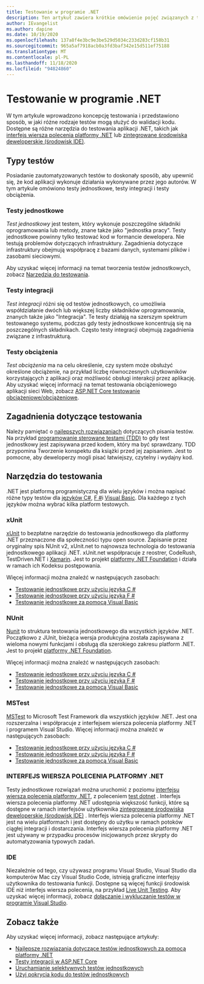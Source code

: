 ```yaml
---
title: Testowanie w programie .NET
description: Ten artykuł zawiera krótkie omówienie pojęć związanych z testowaniem, terminologii i narzędzi do testowania w programie .NET.
author: IEvangelist
ms.author: dapine
ms.date: 10/19/2020
ms.openlocfilehash: 137a8f4e3bc9e3be529d5034c233d283cf158b31
ms.sourcegitcommit: 965a5af7918acb0a3fd3baf342e15d511ef75188
ms.translationtype: MT
ms.contentlocale: pl-PL
ms.lasthandoff: 11/18/2020
ms.locfileid: "94824860"
---
```

# <a name="testing-in-net"></a>Testowanie w programie .NET

W tym artykule wprowadzono koncepcję testowania i przedstawiono sposób, w jaki różne rodzaje testów mogą służyć do walidacji kodu. Dostępne są różne narzędzia do testowania aplikacji .NET, takich jak [interfejs wiersza polecenia platformy .NET](#net-cli) lub [zintegrowane środowiska deweloperskie (środowisk IDE)](#ide).

## <a name="test-types"></a>Typy testów

Posiadanie zautomatyzowanych testów to doskonały sposób, aby upewnić się, że kod aplikacji wykonuje działania wykonywane przez jego autorów. W tym artykule omówiono testy jednostkowe, testy integracji i testy obciążenia.

### <a name="unit-tests"></a>Testy jednostkowe

*Test jednostkowy* jest testem, który wykonuje poszczególne składniki oprogramowania lub metody, znane także jako "jednostka pracy". Testy jednostkowe powinny tylko testować kod w formancie dewelopera. Nie testują problemów dotyczących infrastruktury. Zagadnienia dotyczące infrastruktury obejmują współpracę z bazami danych, systemami plików i zasobami sieciowymi.

Aby uzyskać więcej informacji na temat tworzenia testów jednostkowych, zobacz [Narzędzia do testowania](#testing-tools).

### <a name="integration-tests"></a>Testy integracji

*Test integracji* różni się od testów jednostkowych, co umożliwia współdziałanie dwóch lub większej liczby składników oprogramowania, znanych także jako "Integracja". Te testy działają na szerszym spektrum testowanego systemu, podczas gdy testy jednostkowe koncentrują się na poszczególnych składnikach. Często testy integracji obejmują zagadnienia związane z infrastrukturą.

### <a name="load-tests"></a>Testy obciążenia

*Test obciążenia* ma na celu określenie, czy system może obsłużyć określone obciążenie, na przykład liczbę równoczesnych użytkowników korzystających z aplikacji oraz możliwość obsługi interakcji przez aplikację. Aby uzyskać więcej informacji na temat testowania obciążeniowego aplikacji sieci Web, zobacz [ASP.NET Core testowanie obciążeniowe/obciążeniowe](/aspnet/core/test/load-tests).

## <a name="test-considerations"></a>Zagadnienia dotyczące testowania

Należy pamiętać o [najlepszych rozwiązaniach](unit-testing-best-practices.md) dotyczących pisania testów. Na przykład [programowanie sterowane testami (TDD)](https://deviq.com/test-driven-development) to gdy test jednostkowy jest zapisywana przed kodem, który ma być sprawdzany. TDD przypomina Tworzenie konspektu dla książki przed jej zapisaniem. Jest to pomocne, aby deweloperzy mogli pisać łatwiejszy, czytelny i wydajny kod.

## <a name="testing-tools"></a>Narzędzia do testowania

.NET jest platformą programistyczną dla wielu języków i można napisać różne typy testów dla [języków C#](../../csharp/index.yml), [F #](../../fsharp/index.yml)i [Visual Basic](../../visual-basic/index.yml). Dla każdego z tych języków można wybrać kilka platform testowych.

### <a name="xunit"></a>xUnit

[xUnit](https://xunit.net) to bezpłatne narzędzie do testowania jednostkowego dla platformy .NET przeznaczone dla społeczności typu open source. Zapisanie przez oryginalny spis NUnit v2, xUnit.net to najnowsza technologia do testowania jednostkowego aplikacji .NET. xUnit.net współpracuje z reostrer, CodeRush, TestDriven.NET i [Xamarin](https://dotnet.microsoft.com/apps/xamarin). Jest to projekt [platformy .NET Foundation](https://dotnetfoundation.org) i działa w ramach ich Kodeksu postępowania.

Więcej informacji można znaleźć w następujących zasobach:

- [Testowanie jednostkowe przy użyciu języka C #](unit-testing-with-dotnet-test.md)
- [Testowanie jednostkowe przy użyciu języka F #](unit-testing-fsharp-with-dotnet-test.md)
- [Testowanie jednostkowe za pomocą Visual Basic](unit-testing-visual-basic-with-dotnet-test.md)

### <a name="nunit"></a>NUnit

[Nunit](https://nunit.org) to struktura testowania jednostkowego dla wszystkich języków .NET. Początkowo z JUnit, bieżąca wersja produkcyjna została zapisywana z wieloma nowymi funkcjami i obsługą dla szerokiego zakresu platform .NET. Jest to projekt [platformy .NET Foundation](https://dotnetfoundation.org).

Więcej informacji można znaleźć w następujących zasobach:

- [Testowanie jednostkowe przy użyciu języka C #](unit-testing-with-nunit.md)
- [Testowanie jednostkowe przy użyciu języka F #](unit-testing-fsharp-with-nunit.md)
- [Testowanie jednostkowe za pomocą Visual Basic](unit-testing-visual-basic-with-nunit.md)

### <a name="mstest"></a>MSTest

[MSTest](https://github.com/Microsoft/testfx-docs) to Microsoft Test Framework dla wszystkich języków .NET. Jest ona rozszerzalna i współpracuje z interfejsem wiersza polecenia platformy .NET i programem Visual Studio. Więcej informacji można znaleźć w następujących zasobach:

- [Testowanie jednostkowe przy użyciu języka C #](unit-testing-with-mstest.md)
- [Testowanie jednostkowe przy użyciu języka F #](unit-testing-fsharp-with-mstest.md)
- [Testowanie jednostkowe za pomocą Visual Basic](unit-testing-visual-basic-with-mstest.md)

### <a name="net-cli"></a>INTERFEJS WIERSZA POLECENIA PLATFORMY .NET

Testy jednostkowe rozwiązań można uruchomić z poziomu [interfejsu wiersza polecenia platformy .NET](../tools/index.md), z poleceniem [test dotnet](../tools/dotnet-test.md) . Interfejs wiersza polecenia platformy .NET udostępnia większość funkcji, które są dostępne w ramach interfejsów użytkownika [zintegrowane środowiska deweloperskie (środowisk IDE)](#ide) . Interfejs wiersza polecenia platformy .NET jest na wielu platformach i jest dostępny do użytku w ramach potoków ciągłej integracji i dostarczania. Interfejs wiersza polecenia platformy .NET jest używany w przypadku procesów inicjowanych przez skrypty do automatyzowania typowych zadań.

### <a name="ide"></a>IDE

Niezależnie od tego, czy używasz programu Visual Studio, Visual Studio dla komputerów Mac czy Visual Studio Code, istnieją graficzne interfejsy użytkownika do testowania funkcji. Dostępne są więcej funkcji środowisk IDE niż interfejs wiersza polecenia, na przykład [Live Unit Testing](/visualstudio/test/live-unit-testing). Aby uzyskać więcej informacji, zobacz [dołączanie i wykluczanie testów w programie Visual Studio](/visualstudio/test/live-unit-testing#include-and-exclude-test-projects-and-test-methods).

## <a name="see-also"></a>Zobacz także

Aby uzyskać więcej informacji, zobacz następujące artykuły:

- [Najlepsze rozwiązania dotyczące testów jednostkowych za pomocą platformy .NET](unit-testing-best-practices.md)
- [Testy integracji w ASP.NET Core](/aspnet/core/test/integration-tests#test-app-prerequisites)
- [Uruchamianie selektywnych testów jednostkowych](selective-unit-tests.md)
- [Użyj pokrycia kodu do testów jednostkowych](unit-testing-code-coverage.md)
